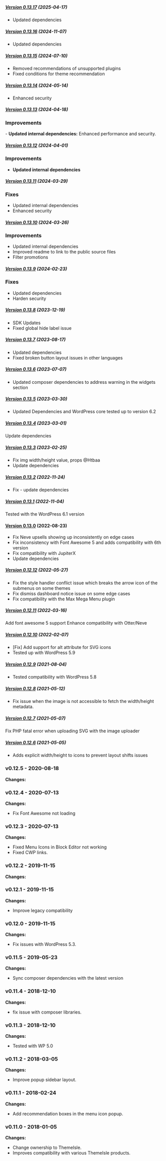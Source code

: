 ##### [Version 0.13.17](https://github.com/codeinwp/wp-menu-icons/compare/v0.13.16...v0.13.17) (2025-04-17)

- Updated dependencies

##### [Version 0.13.16](https://github.com/codeinwp/wp-menu-icons/compare/v0.13.15...v0.13.16) (2024-11-07)

- Updated dependencies

##### [Version 0.13.15](https://github.com/codeinwp/wp-menu-icons/compare/v0.13.14...v0.13.15) (2024-07-10)

- Removed recommendations of unsupported plugins
- Fixed conditions for theme recommendation

##### [Version 0.13.14](https://github.com/codeinwp/wp-menu-icons/compare/v0.13.13...v0.13.14) (2024-05-14)

- Enhanced security

##### [Version 0.13.13](https://github.com/codeinwp/wp-menu-icons/compare/v0.13.12...v0.13.13) (2024-04-18)

### Improvements
​- **Updated internal dependencies:​​** Enhanced performance and security.

##### [Version 0.13.12](https://github.com/codeinwp/wp-menu-icons/compare/v0.13.11...v0.13.12) (2024-04-01)

### Improvements
- **Updated internal dependencies**

##### [Version 0.13.11](https://github.com/codeinwp/wp-menu-icons/compare/v0.13.10...v0.13.11) (2024-03-29)

### Fixes
- Updated internal dependencies
- Enhanced security

##### [Version 0.13.10](https://github.com/codeinwp/wp-menu-icons/compare/v0.13.9...v0.13.10) (2024-03-26)

### Improvements
- Updated internal dependencies
- Improved readme to link to the public source files
- Filter promotions

##### [Version 0.13.9](https://github.com/codeinwp/wp-menu-icons/compare/v0.13.8...v0.13.9) (2024-02-23)

### Fixes
- Updated dependencies
- Harden security

##### [Version 0.13.8](https://github.com/codeinwp/wp-menu-icons/compare/v0.13.7...v0.13.8) (2023-12-19)

- SDK Updates
- Fixed global hide label issue

##### [Version 0.13.7](https://github.com/codeinwp/wp-menu-icons/compare/v0.13.6...v0.13.7) (2023-08-17)

- Updated dependencies
- Fixed broken button layout issues in other languages

##### [Version 0.13.6](https://github.com/codeinwp/wp-menu-icons/compare/v0.13.5...v0.13.6) (2023-07-07)

- Updated composer dependencies to address warning in the widgets section

##### [Version 0.13.5](https://github.com/codeinwp/wp-menu-icons/compare/v0.13.4...v0.13.5) (2023-03-30)

- Updated Dependencies and WordPress core tested up to version 6.2

##### [Version 0.13.4](https://github.com/codeinwp/wp-menu-icons/compare/v0.13.3...v0.13.4) (2023-03-01)

Update dependencies

##### [Version 0.13.3](https://github.com/codeinwp/wp-menu-icons/compare/v0.13.2...v0.13.3) (2023-02-25)

- Fix img width/height value, props @Htbaa 
- Update dependencies

##### [Version 0.13.2](https://github.com/codeinwp/wp-menu-icons/compare/v0.13.1...v0.13.2) (2022-11-24)

* Fix - update dependencies

##### [Version 0.13.1](https://github.com/codeinwp/wp-menu-icons/compare/v0.13.0...v0.13.1) (2022-11-04)

Tested with the WordPress 6.1 version

#### [Version 0.13.0](https://github.com/codeinwp/wp-menu-icons/compare/v0.12.12...v0.13.0) (2022-08-23)

* Fix Neve upsells showing up inconsistently on edge cases
* Fix inconsistency with Font Awesome 5 and adds compatibility with 6th version
* Fix compatibility with JupiterX 
* Update dependencies

##### [Version 0.12.12](https://github.com/codeinwp/wp-menu-icons/compare/v0.12.11...v0.12.12) (2022-05-27)

- Fix the style handler conflict issue which breaks the arrow icon of the submenus on some themes
- Fix dismiss dashboard notice issue on some edge cases
- Fix compatibility with the Max Mega Menu plugin

##### [Version 0.12.11](https://github.com/codeinwp/wp-menu-icons/compare/v0.12.10...v0.12.11) (2022-03-16)

Add font awesome 5 support
Enhance compatibility with Otter/Neve

##### [Version 0.12.10](https://github.com/codeinwp/wp-menu-icons/compare/v0.12.9...v0.12.10) (2022-02-07)

- [Fix] Add support for alt attribute for SVG icons
- Tested up with WordPress 5.9

##### [Version 0.12.9](https://github.com/codeinwp/wp-menu-icons/compare/v0.12.8...v0.12.9) (2021-08-04)

* Tested compatibility with WordPress 5.8

##### [Version 0.12.8](https://github.com/codeinwp/wp-menu-icons/compare/v0.12.7...v0.12.8) (2021-05-12)

* Fix issue when the image is not accessible to fetch the width/height metadata.

##### [Version 0.12.7](https://github.com/codeinwp/wp-menu-icons/compare/v0.12.6...v0.12.7) (2021-05-07)

Fix PHP fatal error when uploading SVG with the image uploader

##### [Version 0.12.6](https://github.com/codeinwp/wp-menu-icons/compare/v0.12.5...v0.12.6) (2021-05-05)

* Adds explicit width/height to icons to prevent layout shifts issues

### v0.12.5 - 2020-08-18 
 **Changes:** 
  
 ### v0.12.4 - 2020-07-13 
 **Changes:** 
 * Fix Font Awesome not loading
 
 ### v0.12.3 - 2020-07-13 
 **Changes:** 
 * Fixed Menu Icons in Block Editor not working
* Fixed CWP links.
 
 ### v0.12.2 - 2019-11-15 
 **Changes:** 
  
 ### v0.12.1 - 2019-11-15 
 **Changes:** 
 * Improve legacy compatibility
 
 ### v0.12.0 - 2019-11-15 
 **Changes:** 
 * Fix issues with WordPress 5.3.
 
 ### v0.11.5 - 2019-05-23 
 **Changes:** 
 * Sync composer dependencies with the latest version
 
 ### v0.11.4 - 2018-12-10 
 **Changes:** 
 * fix issue with composer libraries.
 
 ### v0.11.3 - 2018-12-10 
 **Changes:** 
 * Tested with WP 5.0
 
 ### v0.11.2 - 2018-03-05 
 **Changes:** 
 * Improve popup sidebar layout.
 
 ### v0.11.1 - 2018-02-24 
 **Changes:** 
 * Add recommendation boxes in the menu icon popup.
 
 ### v0.11.0 - 2018-01-05 
 **Changes:** 
 * Change ownership to ThemeIsle.
* Improves compatibility with various ThemeIsle products.
